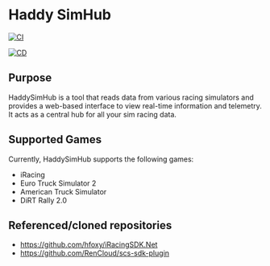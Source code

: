 # Haddy SimHub

[![CI](https://github.com/HaddyAlpaca/HaddySimHub/actions/workflows/ci.yml/badge.svg)](https://github.com/HaddyAlpaca/HaddySimHub/actions/workflows/ci.yml)

[![CD](https://github.com/HaddyAlpaca/HaddySimHub/actions/workflows/cd.yml/badge.svg)](https://github.com/HaddyAlpaca/HaddySimHub/actions/workflows/cd.yml)

## Purpose

HaddySimHub is a tool that reads data from various racing simulators and provides a web-based interface to view real-time information and telemetry. It acts as a central hub for all your sim racing data.

## Supported Games

Currently, HaddySimHub supports the following games:

*   iRacing
*   Euro Truck Simulator 2
*   American Truck Simulator
*   DiRT Rally 2.0

## Referenced/cloned repositories
* https://github.com/hfoxy/iRacingSDK.Net
* https://github.com/RenCloud/scs-sdk-plugin